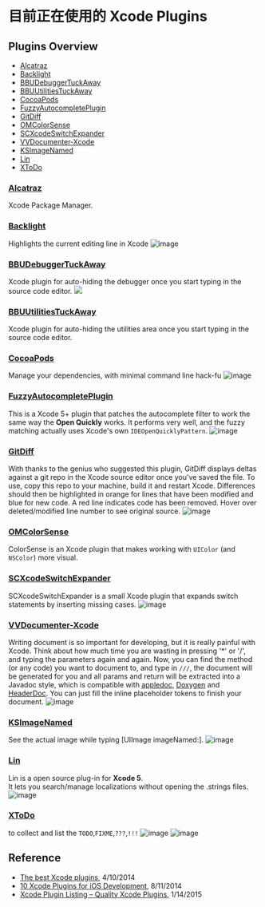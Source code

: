# 目前正在使用的 Xcode Plugins 

## Plugins Overview
 - [Alcatraz](#alcatraz)
 - [Backlight](#backlight)
 - [BBUDebuggerTuckAway](#bbudebuggertuckaway)
 - [BBUUtilitiesTuckAway](#bbuutilitiestuckaway)
 - [CocoaPods](#cocoapods)
 - [FuzzyAutocompletePlugin](#fuzzyautocompleteplugin)
 - [GitDiff](#gitdiff)
 - [OMColorSense](#omcolorsense)
 - [SCXcodeSwitchExpander](#scxcodeswitchexpander)
 - [VVDocumenter-Xcode](#vvdocumenter-xcode)
 - [KSImageNamed](#ksimagenamed)
 - [Lin](#lin)
 - [XToDo](#xtodo)

### [Alcatraz](http://alcatraz.io/)
Xcode Package Manager.

### [Backlight](https://github.com/limejelly/Backlight-for-XCode)
Highlights the current editing line in Xcode
![image](https://raw.githubusercontent.com/limejelly/Backlight-for-XCode/master/screenshot.png)

### [BBUDebuggerTuckAway](https://github.com/neonichu/BBUDebuggerTuckAway)
Xcode plugin for auto-hiding the debugger once you start typing in the source code editor.
![](https://github.com/neonichu/BBUDebuggerTuckAway/blob/master/plugin.gif)

### [BBUUtilitiesTuckAway](https://github.com/neonichu/BBUUtilitiesTuckAway)
Xcode plugin for auto-hiding the utilities area once you start typing in the source code editor.

### [CocoaPods](https://github.com/kattrali/cocoapods-xcode-plugin)
Manage your dependencies, with minimal command line hack-fu
![image](https://github.com/kattrali/cocoadocs-xcode-plugin/raw/master/menu.png)

### [FuzzyAutocompletePlugin](https://github.com/FuzzyAutocomplete/FuzzyAutocompletePlugin)
This is a Xcode 5+ plugin that patches the autocomplete filter to work the same way the **Open Quickly** works. It performs very well, and the fuzzy matching actually uses Xcode's own `IDEOpenQuicklyPattern`.
![image](https://github.com/FuzzyAutocomplete/FuzzyAutocompletePlugin/blob/master/demo.gif)

### [GitDiff](https://github.com/johnno1962/GitDiff)
With thanks to the genius who suggested this plugin, GitDiff displays deltas against a git repo in the Xcode
source editor once you've saved the file. To use, copy this repo to your machine, build it and restart Xcode.
Differences should then be highlighted in orange for lines that have been modified and blue for new code.
A red line indicates code has been removed. Hover over deleted/modified line number to see original source.
![image](http://injectionforxcode.johnholdsworth.com/gitdiff2.png)

### [OMColorSense](https://github.com/omz/ColorSense-for-Xcode)
ColorSense is an Xcode plugin that makes working with `UIColor` (and `NSColor`) more visual.

### [SCXcodeSwitchExpander](https://github.com/stefanceriu/SCXcodeSwitchExpander)
SCXcodeSwitchExpander is a small Xcode plugin that expands switch statements by inserting missing cases.
![image](https://dl.dropboxusercontent.com/u/12748201/SCXcodeSwitchExpander/SCXcodeSwitchExpander1.gif)

### [VVDocumenter-Xcode](https://github.com/onevcat/VVDocumenter-Xcode)
Writing document is so important for developing, but it is really painful with Xcode. Think about how much time you are wasting in pressing '*' or '/', and typing the parameters again and again. Now, you can find the method (or any code) you want to document to, and type in `///`, the document will be generated for you and all params and return will be extracted into a Javadoc style, which is compatible with [appledoc](https://github.com/tomaz/appledoc), [Doxygen](http://www.stack.nl/~dimitri/doxygen/) and [HeaderDoc](https://developer.apple.com/library/mac/documentation/DeveloperTools/Conceptual/HeaderDoc/intro/intro.html). You can just fill the inline placeholder tokens to finish your document.
![image](https://raw.github.com/onevcat/VVDocumenter-Xcode/master/ScreenShot.gif)

### [KSImageNamed](https://github.com/ksuther/KSImageNamed-Xcode)
See the actual image while typing [UIImage imageNamed:].
![image](https://raw.github.com/ksuther/KSImageNamed-Xcode/master/screenshot.gif)

### [Lin](https://github.com/questbeat/Lin-Xcode5)
Lin is a open source plug-in for **Xcode 5**.  
It lets you search/manage localizations without opening the .strings files.
![image](https://raw.github.com/questbeat/Lin-Xcode5/master/screenshots/01.png)

### [XToDo](https://github.com/trawor/XToDo)
to collect and list the `TODO`,`FIXME`,`???`,`!!!`
![image](https://github.com/trawor/XToDo/blob/master/screenshots/1.png)
![image](https://github.com/trawor/XToDo/blob/master/screenshots/2.png)

## Reference
 - [The best Xcode plugins](http://iosdevtips.co/post/82232620790/best-xcode-plugins), 4/10/2014
 - [10 Xcode Plugins for iOS Development](http://code.tutsplus.com/tutorials/10-xcode-plugins-for-ios-development--cms-21899), 8/11/2014
 - [Xcode Plugin Listing – Quality Xcode Plugins](https://maniacdev.com/xcode-plugins), 1/14/2015
